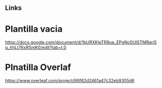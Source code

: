 ## Links

# Plantilla vacia
https://docs.google.com/document/d/1bURXKjpTR9ue_EPgNc0UISTMRqri5q_hhLt76xRSmK0/edit?tab=t.0

# Plnatilla Overlaf
https://www.overleaf.com/project/66f62d2461a47c32eb9305d6



